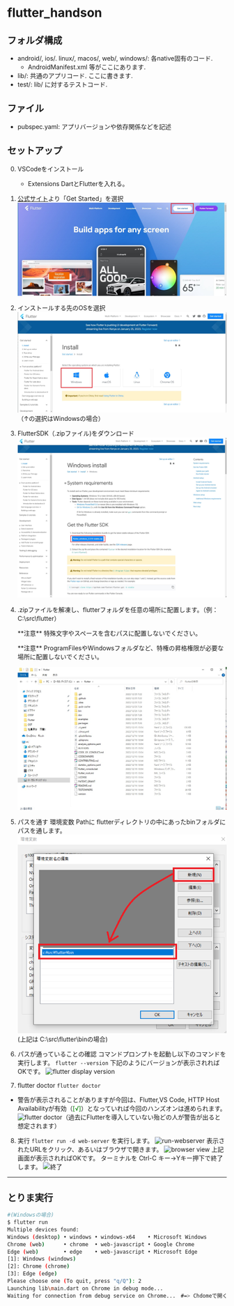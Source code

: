 # flutter_handson

## フォルダ構成

- android/, ios/. linux/, macos/, web/, windows/: 各native固有のコード.
    - AndroidManifest.xml 等がここにあります.
- lib/: 共通のアプリコード. ここに書きます.
- test/: lib/ に対するテストコード.

## ファイル

 - pubspec.yaml: アプリバージョンや依存関係などを記述

## セットアップ
0. VSCodeをインストール
   - Extensions DartとFlutterを入れる。
1. [公式サイト](https://flutter.dev/)より「Get Started」を選択
   <img src="./assets/公式トップ.jpg"  title="[Flutter](https://flutter.dev/)">
2. インストールする先のOSを選択
   <img src="./assets/SelectPlatform.jpg"  title="OS選択">
   （↑の選択はWindowsの場合）
3. FlutterSDK（.zipファイル)をダウンロード
   <img src="./assets/DownloadFlutterSDK.jpg"  title="DownloadSDK">
4. .zipファイルを解凍し、flutterフォルダを任意の場所に配置します。（例： C:\src\flutter）
   <p class="alert">**注意** 特殊文字やスペースを含むパスに配置しないでください。</p>
   <p class="alert">**注意** ProgramFilesやWindowsフォルダなど、特権の昇格権限が必要な場所に配置しないでください。</p>
   <img src="./assets/Extract.jpg"  title="flutterディレクトリの配置">
5. パスを通す
   環境変数 Pathに flutterディレクトリの中にあったbinフォルダにパスを通します。
   <img src="./assets/EnvPath.png"  title="env path">
   (上記は C:\src\flutter\binの場合)
6. パスが通っていることの確認
   コマンドプロンプトを起動し以下のコマンドを実行します。
   ``` flutter --version ```
   下記のようにバージョンが表示されればOKです。
   <img src="./assets/flutter-version.png"  title="flutter display version">

7.  flutter doctor
   ``` flutter doctor ```
   * 警告が表示されることがありますが今回は、Flutter,VS Code, HTTP Host Availabilityが有効（<span style="color: green; ">[√]</span>）となっていれば今回のハンズオンは進められます。<img src="./assets/flutter-doctor-OK.png"  title="flutter doctor">（過去にFlutterを導入していない殆どの人が警告が出ると想定されます）


8. 実行
   ```flutter run -d web-server```
   を実行します。
   <img src="./assets/run-web.png"  title="run-webserver">
   表示されたURLをクリック、あるいはブラウザで開きます。
   <img src="./assets/demo-stasrtpage.png"  title="browser view">
   上記画面が表示されればOKです。
   ターミナルを Ctrl-C キー→Yキー押下で終了します。
   <img src="./assets/stop-web.png"  title="終了">
   
----



## とりま実行

```bash
#(Windowsの場合)
$ flutter run
Multiple devices found:
Windows (desktop) • windows • windows-x64    • Microsoft Windows
Chrome (web)      • chrome  • web-javascript • Google Chrome
Edge (web)        • edge    • web-javascript • Microsoft Edge
[1]: Windows (windows)
[2]: Chrome (chrome)
[3]: Edge (edge)
Please choose one (To quit, press "q/Q"): 2
Launching lib\main.dart on Chrome in debug mode...
Waiting for connection from debug service on Chrome...　#=> Chdomeで開く
```
